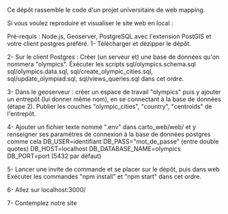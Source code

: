 Ce dépôt rassemble le code d'un projet universitaire de web mapping.

Si vous voulez reproduire et visualiser le site web en local :

Pré-requis : Node.js, Geoserver, PostgreSQL avec l'extension PostGIS et votre client postgres préféré.
1- Télécharger et dézipper le dépôt.

2- Sur le client Postgres : Créer (un serveur et) une base de données qu'on nommera "olympics".
Éxécuter les scripts sql/olympics.schema.sql sql/olympics.data.sql, sql/create_olympic_cities.sql, sql/update_olympiad.sql, sql/views_queries.sql dans cet ordre.

3- Dans le geoserveur : créer un espace de travail "olympics" puis y ajouter un entrepôt (lui donner même nom), en se connectant à la base de données (étape 2).
Publier les couches "olympic_cities", "country", "centroids" de l'entrepôt.

4- Ajouter un fichier texte nommé ".env" dans carto_web/web/ et y renseigner ses paramètres de connexion à la base de données postgres comme cela
DB_USER=identifiant
DB_PASS="mot_de_passe" (entre double quotes)
DB_HOST=localhost
DB_DATABASE_NAME=olympics
DB_PORT=port (5432 par défaut)

5- Lancer une invite de commande et se placer sur le dépôt, puis dans web
Exécuter les commandes "npm install" et "npm start" dans cet ordre.

6- Allez sur localhost:3000/

7- Contemplez notre site
